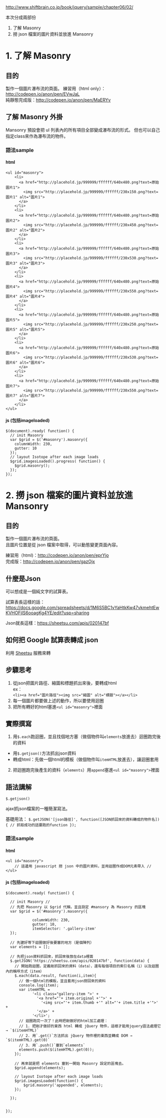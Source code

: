 
<http://www.shiftbrain.co.jp/book/jquery/sample/chapter06/02/>

本次分成兩部份

1. 了解 Masonry
2. 撈 json 檔案的圖片資料並放進 Mansonry


# 1. 了解 Masonry

## 目的

製作一個圖片瀑布流的頁面。
練習用（html only）：<http://codepen.io/anon/pen/EVwJaL>  
純靜態完成版：<http://codepen.io/anon/pen/MaERYv>

## 了解 Masonry 外掛

Mansonry 預設會把 ul 列表內的所有項目全部變成瀑布流的形式。
但也可以自己指定class來作為瀑布流的物件。

### 語法sample

#### html

```
<ul id="masonry">
    <li>
      <a href="http://placehold.jp/999999/ffffff/640x480.png?text=原始圖片1">
        <img src="http://placehold.jp/999999/ffffff/230x150.png?text=圖片1" alt="圖片1">
      </a>
    </li>
    <li>
      <a href="http://placehold.jp/999999/ffffff/640x480.png?text=原始圖片2">
        <img src="http://placehold.jp/999999/ffffff/230x450.png?text=圖片2" alt="圖片2">
      </a>
    </li>
    <li>
      <a href="http://placehold.jp/999999/ffffff/640x480.png?text=原始圖片3">
        <img src="http://placehold.jp/999999/ffffff/230x530.png?text=圖片3" alt="圖片3">
      </a>
    </li>
    <li>
      <a href="http://placehold.jp/999999/ffffff/640x480.png?text=原始圖片4">
        <img src="http://placehold.jp/999999/ffffff/230x550.png?text=圖片4" alt="圖片4">
      </a>
    </li>
    <li>
      <a href="http://placehold.jp/999999/ffffff/640x480.png?text=原始圖片5">
        <img src="http://placehold.jp/999999/ffffff/230x250.png?text=圖片5" alt="圖片5">
      </a>
    </li>
    <li>
      <a href="http://placehold.jp/999999/ffffff/640x480.png?text=原始圖片6">
        <img src="http://placehold.jp/999999/ffffff/230x530.png?text=圖片6" alt="圖片6">
      </a>
    </li>
    <li>
      <a href="http://placehold.jp/999999/ffffff/640x480.png?text=原始圖片7">
        <img src="http://placehold.jp/999999/ffffff/230x550.png?text=圖片7" alt="圖片7">
      </a>
    </li>
</ul>
```

#### js (包括imageloaded)

```
$(document).ready( function() {
  // init Masonry
  var $grid = $('#masonry').masonry({
    columnWidth: 230,
    gutter: 10
  });
  // layout Isotope after each image loads
  $grid.imagesLoaded().progress( function() {
    $grid.masonry();
  });
});

```

# 2. 撈 json 檔案的圖片資料並放進 Mansonry

## 目的

製作一個圖片瀑布流的頁面。  
且圖片位置是從 json 檔案中取得，可以動態變更頁面內容。

練習用（html)：<http://codepen.io/anon/pen/eprYjo>  
完成版：<http://codepen.io/anon/pen/gazOjx>

## 什麼是Json 

可以想成是一個純文字的試算表。

試算表長這樣的話：<https://docs.google.com/spreadsheets/d/1M6S5BC1vYaHtkKw47vkmehtEwKVHOFjIS6ooagKg4YE/edit?usp=sharing>

Json就長這樣：<https://sheetsu.com/apis/020147bf>

## 如何把 Google 試算表轉成 json

利用 [Sheetsu](https://sheetsu.com/) 服務來轉


## 步驟思考

1. 從json把圖片路徑、縮圖和標題抓出來後，要轉成html  
ex：  
`<li><a href="圖片路徑"><img src="縮圖" alt="標題"></a></li>`
2. 每一個圖片都要做上述的動作，所以要使用迴圈
3. 把所有轉好的html塞進`<ul id="masonry">`裡面

## 實際撰寫

1. 用`$.each`跑迴圈，並且找個地方塞（做個物件叫`elements`放進去）迴圈跑完後的資料
  * 用`$.getjson()`方法抓出json資料
  * 轉成html：先做一個html的模板（做個物件叫`itemHTML`放進去），讓迴圈套用
2. 把迴圈跑完後產生的資料（`elements`）用`append`塞進`<ul id="masonry">`裡面

## 語法講解

`$.getjson()`

ajax抓json檔案的一種簡潔寫法。

基礎用法：
``
$.getJSON('[json路徑]', function([JSON抓回來的資料轉成的物件名]) {
  // 抓取成功的話要跑的function
});
``

### 語法sample

#### html

```
<ul id="masonry">
    // 這邊用 javascript 撈 json 中的圖片資料，並用迴圈作成DOM元素帶入 //
</ul>
```

#### js (包括imageloaded)


```
$(document).ready( function() {

  // init Masonry //
  // 先把 Masonry 以 $grid 代稱，並且設定 #mansory 為 Masonry 的區塊
  var $grid = $('#masonry').masonry({
    
            columnWidth: 230,
            gutter: 10,
            itemSelector: '.gallery-item'
  });

  // 先建好等下迴圈做好後要塞的地方（是個陣列）
  var elements = [];

  // 先把json資料抓回來，抓回來後放在data裡面
  $.getJSON('https://sheetsu.com/apis/020147bf', function(data) {
    // 開始跑迴圈，定義剛抓回來的資料（data），還有每個項目的索引名稱（i）以及迴圈內的稱呼方式（item）
    $.each(data.result, function(i,item){
      // 做一個html的模板，並且套用json撈回來的資料
      console.log(item);
      var itemHTML = 
            '<li class="gallery-item ">' + 
              '<a href="'+ item.original +'">' + 
                '<img src="'+ item.thumb +'" alt="'+ item.title +'">' + 
              '</a>' + 
            '</li>';
      // 迴圈跑完一次了！此時把剛做好的html加工處理：
      // 1. 把剛才做好的東西 html 轉成 jQuery 物件，這樣才能用jquery語法處理它 → `$(itemHTML)`
      // 2. 用`.get()`方法抓出 jQuery 物件裡的東西並轉成 DOM → `$(itemHTML).get(0)`
      // 3. 用`.push()`塞到`elements`
      elements.push($(itemHTML).get(0));
    });

    // 再來就是把 elements 塞到一開始 Masonry 設定的區塊去。
    $grid.append(elements);

    // layout Isotope after each image loads
    $grid.imagesLoaded(function() {
        $grid.masonry('appended', elements);
    });

  });
  

});
```
